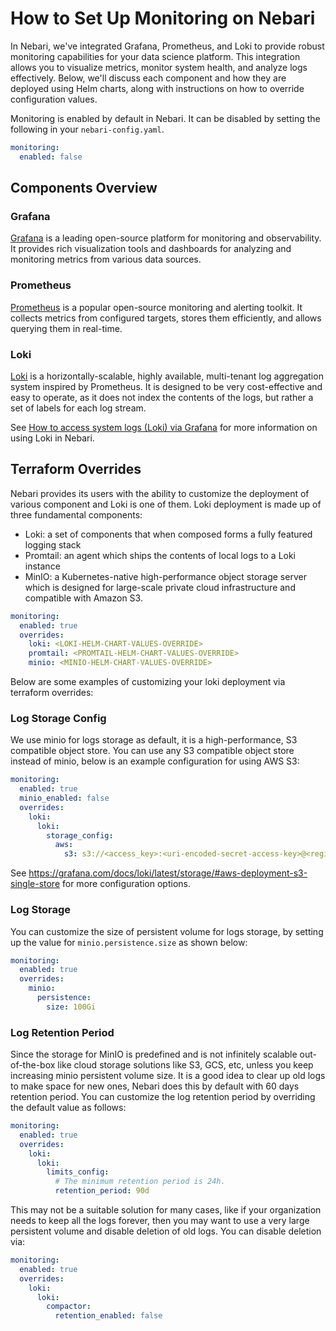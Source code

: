 # How to Set Up Monitoring on Nebari

In Nebari, we've integrated Grafana, Prometheus, and Loki to provide robust monitoring capabilities for
your data science platform. This integration allows you to visualize metrics, monitor system health, and
analyze logs effectively. Below, we'll discuss each component and how they are deployed using Helm charts,
along with instructions on how to override configuration values.

Monitoring is enabled by default in Nebari. It can be disabled by setting the following in your `nebari-config.yaml`.

```yaml
monitoring:
  enabled: false
```

## Components Overview

### Grafana

[Grafana](https://grafana.com/) is a leading open-source platform for monitoring and observability.
It provides rich visualization tools and dashboards for analyzing and monitoring metrics from various data sources.

### Prometheus

[Prometheus](https://prometheus.io/) is a popular open-source monitoring and alerting toolkit. It collects
metrics from configured targets, stores them efficiently, and allows querying them in real-time.

### Loki

[Loki](https://grafana.com/docs/loki/latest/) is a horizontally-scalable, highly available, multi-tenant log
aggregation system inspired by Prometheus. It is designed to be very cost-effective and easy to operate, as it
does not index the contents of the logs, but rather a set of labels for each log stream.

See [How to access system logs (Loki) via Grafana][access-logs-loki] for more information on using Loki in Nebari.

## Terraform Overrides

Nebari provides its users with the ability to customize the deployment of various component
and Loki is one of them. Loki deployment is made up of three fundamental components:

- Loki: a set of components that when composed forms a fully featured logging stack
- Promtail: an agent which ships the contents of local logs to a Loki instance
- MinIO: a Kubernetes-native high-performance object storage server which is designed for large-scale
  private cloud infrastructure and compatible with Amazon S3.

```yaml
monitoring:
  enabled: true
  overrides:
    loki: <LOKI-HELM-CHART-VALUES-OVERRIDE>
    promtail: <PROMTAIL-HELM-CHART-VALUES-OVERRIDE>
    minio: <MINIO-HELM-CHART-VALUES-OVERRIDE>
```

Below are some examples of customizing your loki deployment via terraform overrides:

### Log Storage Config

We use minio for logs storage as default, it is a high-performance, S3 compatible object store. You can use
any S3 compatible object store instead of minio, below is an example configuration for using AWS S3:

```yaml
monitoring:
  enabled: true
  minio_enabled: false
  overrides:
    loki:
      loki:
        storage_config:
          aws:
            s3: s3://<access_key>:<uri-encoded-secret-access-key>@<region>
```

See https://grafana.com/docs/loki/latest/storage/#aws-deployment-s3-single-store for more configuration
options.

### Log Storage

You can customize the size of persistent volume for logs storage, by setting up the value for
`minio.persistence.size` as shown below:

```yaml
monitoring:
  enabled: true
  overrides:
    minio:
      persistence:
        size: 100Gi
```

### Log Retention Period

Since the storage for MinIO is predefined and is not infinitely scalable out-of-the-box like
cloud storage solutions like S3, GCS, etc, unless you keep increasing minio persistent volume size.
It is a good idea to clear up old logs to make space for new ones, Nebari does this by default with
60 days retention period. You can customize the log retention period by overriding the default
value as follows:

```yaml
monitoring:
  enabled: true
  overrides:
    loki:
      loki:
        limits_config:
          # The minimum retention period is 24h.
          retention_period: 90d
```

This may not be a suitable solution for many cases, like if your organization needs to keep
all the logs forever, then you may want to use a very large persistent volume and disable
deletion of old logs. You can disable deletion via:

```yaml
monitoring:
  enabled: true
  overrides:
    loki:
      loki:
        compactor:
          retention_enabled: false
```

<!-- Internal links -->

[access-logs-loki]: /how-tos/access-logs-loki.md
